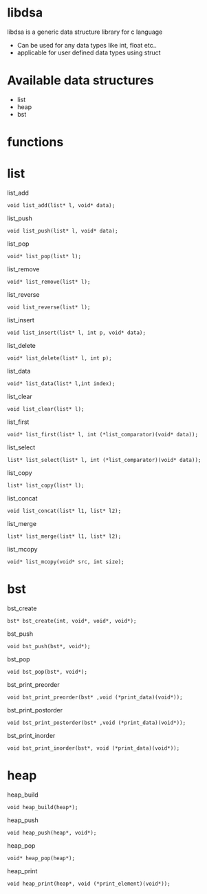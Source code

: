 # libdsa
libdsa is a generic data structure library for c language
  - Can be used for any data types like int, float etc..
  - applicable for user defined data types using struct

# Available data structures
  - list
  - heap
  - bst

# functions
# list


list_add
```
void list_add(list* l, void* data);
```

list_push
```
void list_push(list* l, void* data);
```

list_pop
```
void* list_pop(list* l);
```

list_remove
```
void* list_remove(list* l);
```

list_reverse
```
void list_reverse(list* l);
```

list_insert
```
void list_insert(list* l, int p, void* data);
```

list_delete
```
void* list_delete(list* l, int p);
```

list_data
```
void* list_data(list* l,int index);
```

list_clear
```
void list_clear(list* l);
```


list_first
```
void* list_first(list* l, int (*list_comparator)(void* data));
```


list_select
```
list* list_select(list* l, int (*list_comparator)(void* data));
```

list_copy
```
list* list_copy(list* l);
```

list_concat
```
void list_concat(list* l1, list* l2);
```

list_merge
```
list* list_merge(list* l1, list* l2);
```

list_mcopy
```
void* list_mcopy(void* src, int size);
```

# bst

bst_create
```
bst* bst_create(int, void*, void*, void*);
```

bst_push
```
void bst_push(bst*, void*);
```

bst_pop
```
void bst_pop(bst*, void*);
```

bst_print_preorder
```
void bst_print_preorder(bst* ,void (*print_data)(void*));
```

bst_print_postorder
```
void bst_print_postorder(bst* ,void (*print_data)(void*));
```

bst_print_inorder
```
void bst_print_inorder(bst*, void (*print_data)(void*));
```

# heap
heap_build
```
void heap_build(heap*);
```

heap_push
```
void heap_push(heap*, void*);
```

heap_pop
```
void* heap_pop(heap*);
```

heap_print
```
void heap_print(heap*, void (*print_element)(void*));
```
